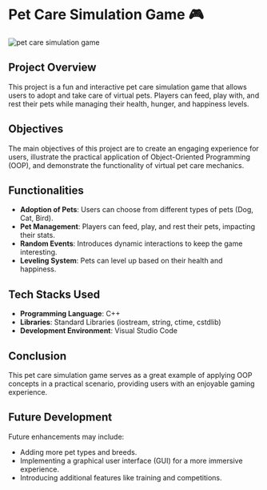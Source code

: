 # Pet Care Simulation Game 🎮

![pet care simulation game](https://github.com/DiyaChakraborty/pet-game-/blob/be362dcf5486957b17e40a39334281d2fae83a48/Screenshot%202024-10-31%20150150.png)

## Project Overview
This project is a fun and interactive pet care simulation game that allows users to adopt and take care of virtual pets. Players can feed, play with, and rest their pets while managing their health, hunger, and happiness levels.

## Objectives
The main objectives of this project are to create an engaging experience for users, illustrate the practical application of Object-Oriented Programming (OOP), and demonstrate the functionality of virtual pet care mechanics.

## Functionalities
- **Adoption of Pets**: Users can choose from different types of pets (Dog, Cat, Bird).
- **Pet Management**: Players can feed, play, and rest their pets, impacting their stats.
- **Random Events**: Introduces dynamic interactions to keep the game interesting.
- **Leveling System**: Pets can level up based on their health and happiness.

## Tech Stacks Used
- **Programming Language**: C++
- **Libraries**: Standard Libraries (iostream, string, ctime, cstdlib)
- **Development Environment**: Visual Studio Code

## Conclusion
This pet care simulation game serves as a great example of applying OOP concepts in a practical scenario, providing users with an enjoyable gaming experience.

## Future Development
Future enhancements may include:
- Adding more pet types and breeds.
- Implementing a graphical user interface (GUI) for a more immersive experience.
- Introducing additional features like training and competitions.
